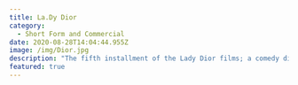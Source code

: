 ```yaml
---
title: La.Dy Dior
category:
  - Short Form and Commercial
date: 2020-08-28T14:04:44.955Z
image: /img/Dior.jpg
description: "The fifth installment of the Lady Dior films; a comedy directed by John Cameron Mitchell starring French actress Marion Cotillard.\t\t\t\t\t\t\t"
featured: true
---
```


